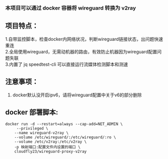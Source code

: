 ### 本项目可以通过 docker 容器将 wireguard  转换为 v2ray 
  
  
## 项目特点：
1.自带监控脚本，检查docker内网络状况，判断wireguard链接状态，出问题快速重连  
2.全局使用wireguard，无需动机器的路由，有效防止机器因为wireguard配置问题失联  
3.内置了 jq speedtest-cli 可以直接运行流媒体检测脚本和测速


  
  
## 注意事项：  
1. docker默认没开启ipv6，请将wireguard配置中关于v6的部分删除




## docker 部署脚本:
```
docker run -d --restart=always --cap-add=NET_ADMIN \
     --privileged \
    --name wireguard-v2ray \
    --volume /etc/wireguard/:/etc/wireguard/:ro \
    --volume /etc/v2ray:/etc/v2ray \
    -p 映射端口:配置文件内设置的端口 \
    cloudfly23/wireguard-proxy-v2ray
```
